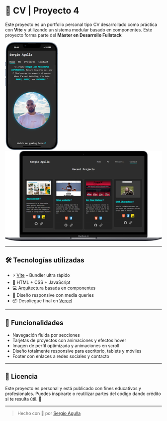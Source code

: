 # 💼 CV | Proyecto 4

Este proyecto es un portfolio personal tipo CV desarrollado como práctica con **Vite** y utilizando un sistema modular basado en componentes.
Este proyecto forma parte del **Máster en Desarrollo Fullstack**


<img src="public/images/movil.png" alt="Logo" width="170"/> <img src="public/images/mac.png" alt="Logo" width="600"/>

---

## 🛠️ Tecnologías utilizadas

- ⚡ [Vite](https://vitejs.dev/) – Bundler ultra rápido
- 🧩 HTML + CSS + JavaScript
- 💻 Arquitectura basada en componentes
- 🎨 Diseño responsive con media queries
- 📦 Despliegue final en [Vercel](https://proyecto4-componentes.vercel.app/) 

---



## 🚀 Funcionalidades

- Navegación fluida por secciones
- Tarjetas de proyectos con animaciones y efectos hover
- Imagen de perfil optimizada y animaciones en scroll
- Diseño totalmente responsive para escritorio, tablets y móviles
- Footer con enlaces a redes sociales y contacto

---




## 📄 Licencia

Este proyecto es personal y está publicado con fines educativos y profesionales. Puedes inspirarte o reutilizar partes del código dando crédito si te resulta útil. 🚀

---

> Hecho con 💙 por [Sergio Agulla](https://www.linkedin.com/in/sergio-agulla/)
